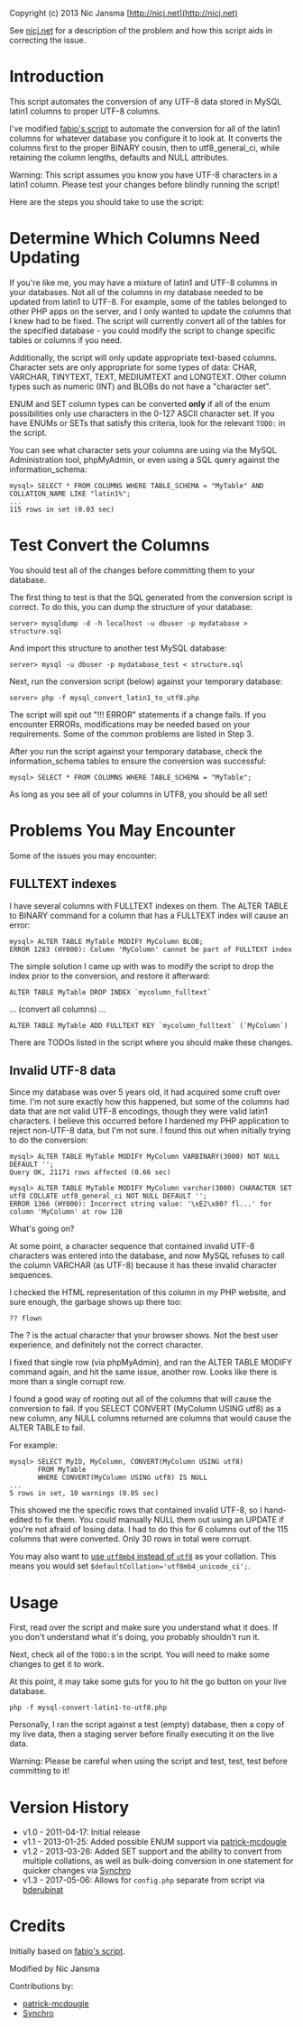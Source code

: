 ﻿Copyright (c) 2013 Nic Jansma
[http://nicj.net](http://nicj.net)

See [nicj.net](http://nicj.net/2011/04/17/mysql-converting-an-incorrect-latin1-column-to-utf8) for a description of the problem
and how this script aids in correcting the issue.

# Introduction

This script automates the conversion of any UTF-8 data stored in MySQL latin1 columns to proper UTF-8 columns.

I've modified [fabio's script](http://www.varesano.net/blog/fabio/latin1%20encoded%20tables%20or%20databases%20utf8%20data%20stored%20convert%20them%20native%20mysql%20utf8%20tables) to automate the conversion for all of the latin1 columns for whatever database you
configure it to look at. It converts the columns first to the proper BINARY cousin, then to utf8\_general\_ci, while
retaining the column lengths, defaults and NULL attributes.

Warning: This script assumes you know you have UTF-8 characters in a latin1 column. Please test your changes before blindly running the script!

Here are the steps you should take to use the script:

# Determine Which Columns Need Updating

If you're like me, you may have a mixture of latin1 and UTF-8 columns in your databases.  Not all of the columns in my
database needed to be updated from latin1 to UTF-8.  For example, some of the tables belonged to other PHP apps on the
server, and I only wanted to update the columns that I knew had to be fixed.  The script will currently convert all of
the tables for the specified database - you could modify the script to change specific tables or columns if you need.

Additionally, the script will only update appropriate text-based columns.  Character sets are only appropriate for some
types of data: CHAR, VARCHAR, TINYTEXT, TEXT, MEDIUMTEXT and LONGTEXT. Other column types such as numeric (INT) and
BLOBs do not have a "character set".

ENUM and SET column types can be converted **only** if all of the enum possibilities only use characters in the 0-127 ASCII
character set.  If you have ENUMs or SETs that satisfy this criteria, look for the relevant `TODO:` in the script.

You can see what character sets your columns are using via the MySQL Administration tool, phpMyAdmin, or even using a
SQL query against the information\_schema:

    mysql> SELECT * FROM COLUMNS WHERE TABLE_SCHEMA = "MyTable" AND COLLATION_NAME LIKE "latin1%";
    ...
    115 rows in set (0.03 sec)

# Test Convert the Columns

You should test all of the changes before committing them to your database.

The first thing to test is that the SQL generated from the conversion script is correct.  To do this, you can dump the structure of your database:

    server> mysqldump -d -h localhost -u dbuser -p mydatabase > structure.sql

And import this structure to another test MySQL database:

    server> mysql -u dbuser -p mydatabase_test < structure.sql

Next, run the conversion script (below) against your temporary database:

    server> php -f mysql_convert_latin1_to_utf8.php

The script will spit out "!!! ERROR" statements if a change fails.  If you encounter ERRORs, modifications may be needed based on your requirements.  Some of the common problems are listed in Step 3.

After you run the script against your temporary database, check the information\_schema tables to ensure the conversion was successful:

    mysql> SELECT * FROM COLUMNS WHERE TABLE_SCHEMA = "MyTable";

As long as you see all of your columns in UTF8, you should be all set!

# Problems You May Encounter

Some of the issues you may encounter:

## FULLTEXT indexes

I have several columns with FULLTEXT indexes on them.  The ALTER TABLE to BINARY command for a column that has a FULLTEXT index will cause an error:

    mysql> ALTER TABLE MyTable MODIFY MyColumn BLOB;
    ERROR 1283 (HY000): Column 'MyColumn' cannot be part of FULLTEXT index

The simple solution I came up with was to modify the script to drop the index prior to the conversion, and restore it afterward:

    ALTER TABLE MyTable DROP INDEX `mycolumn_fulltext`

... (convert all columns) ...

    ALTER TABLE MyTable ADD FULLTEXT KEY `mycolumn_fulltext` (`MyColumn`)

There are TODOs listed in the script where you should make these changes.

## Invalid UTF-8 data

Since my database was over 5 years old, it had acquired some cruft over time. I'm not sure exactly how this happened, but some of the columns had data that are not valid UTF-8 encodings, though they were valid latin1 characters. I believe this occurred before I hardened my PHP application to reject non-UTF-8 data, but I'm not sure. I found this out when initially trying to do the conversion:

    mysql> ALTER TABLE MyTable MODIFY MyColumn VARBINARY(3000) NOT NULL DEFAULT '';
    Query OK, 21171 rows affected (0.66 sec)

    mysql> ALTER TABLE MyTable MODIFY MyColumn varchar(3000) CHARACTER SET utf8 COLLATE utf8_general_ci NOT NULL DEFAULT '';
    ERROR 1366 (HY000): Incorrect string value: '\xE2\x80? fl...' for column 'MyColumn' at row 128

What's going on?

At some point, a character sequence that contained invalid UTF-8 characters was entered into the database, and now MySQL refuses to call the column VARCHAR (as UTF-8) because it has these invalid character sequences.

I checked the HTML representation of this column in my PHP website, and sure enough, the garbage shows up there too:

    ?? flown

The ? is the actual character that your browser shows. Not the best user experience, and definitely not the correct character.

I fixed that single row (via phpMyAdmin), and ran the ALTER TABLE MODIFY command again, and hit the same issue, another row. Looks like there is more than a single corrupt row.

I found a good way of rooting out all of the columns that will cause the conversion to fail. If you SELECT CONVERT (MyColumn USING utf8) as a new column, any NULL columns returned are columns that would cause the ALTER TABLE to fail.

For example:

    mysql> SELECT MyID, MyColumn, CONVERT(MyColumn USING utf8)
           FROM MyTable
           WHERE CONVERT(MyColumn USING utf8) IS NULL
    ...
    5 rows in set, 10 warnings (0.05 sec)

This showed me the specific rows that contained invalid UTF-8, so I hand-edited to fix them. You could manually NULL them out using an UPDATE if you're not afraid of losing data. I had to do this for 6 columns out of the 115 columns that were converted.  Only 30 rows in total were corrupt.

You may also want to [use `utf8mb4` instead of `utf8`](https://medium.com/@adamhooper/in-mysql-never-use-utf8-use-utf8mb4-11761243e434) as your collation.  This means you would set `$defaultCollation='utf8mb4_unicode_ci';`.

# Usage

First, read over the script and make sure you understand what it does.  If you don't understand what it's doing, you
probably shouldn't run it.

Next, check all of the `TODO:`s in the script.  You will need to make some changes to get it to work.

At this point, it may take some guts for you to hit the go button on your live database.

    php -f mysql-convert-latin1-to-utf8.php

Personally, I ran the script against a test (empty) database, then a copy of my live data, then a staging server before finally executing it on the live data.

Warning: Please be careful when using the script and test, test, test before committing to it!

# Version History

* v1.0 - 2011-04-17: Initial release
* v1.1 - 2013-01-25: Added possible ENUM support via [patrick-mcdougle](https://github.com/patrick-mcdougle)
* v1.2 - 2013-03-26: Added SET support and the ability to convert from multiple collations, as well as bulk-doing conversion in one statement for quicker changes via [Synchro](https://github.com/Synchro)
* v1.3 - 2017-05-06: Allows for `config.php` separate from script via [bderubinat](https://github.com/bderubinat)

# Credits

Initially based on [fabio's script](http://www.varesano.net/blog/fabio/latin1%20encoded%20tables%20or%20databases%20utf8%20data%20stored%20convert%20them%20native%20mysql%20utf8%20tables).

Modified by Nic Jansma

Contributions by:
* [patrick-mcdougle](https://github.com/patrick-mcdougle)
* [Synchro](https://github.com/Synchro)
